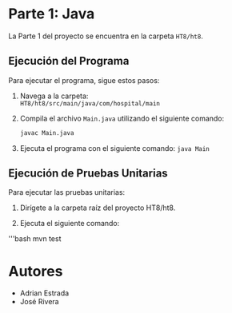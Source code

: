 # Parte 1: Java

La Parte 1 del proyecto se encuentra en la carpeta `HT8/ht8`.

## Ejecución del Programa

Para ejecutar el programa, sigue estos pasos:

1. Navega a la carpeta:  
   `HT8/ht8/src/main/java/com/hospital/main`
   
2. Compila el archivo `Main.java` utilizando el siguiente comando:
   ```bash
   javac Main.java
   
3. Ejecuta el programa con el siguiente comando:
  `java Main`
   

## Ejecución de Pruebas Unitarias

Para ejecutar las pruebas unitarias:

1. Dirígete a la carpeta raíz del proyecto HT8/ht8.

2. Ejecuta el siguiente comando:

  '''bash
  mvn test

# Autores 
- Adrian Estrada
- José Rivera
